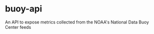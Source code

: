 buoy-api
========

An API to expose metrics collected from the NOAA's National Data Buoy Center feeds
